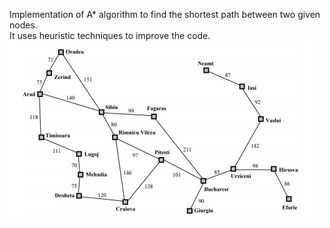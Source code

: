 Implementation of A* algorithm to find the shortest path between two given nodes.  
It uses heuristic techniques to improve the code.    
<img src ="https://github.com/can1ball/minimum-path/blob/main/Images/HartaRomaniei.png" raw=true>
